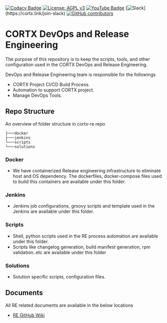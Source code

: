 [![Codacy Badge](https://app.codacy.com/project/badge/Grade/edb2670e6aa24aeb899c496c15b596c9)](https://www.codacy.com?utm_source=github.com&amp;utm_medium=referral&amp;utm_content=Seagate/cortx-re&amp;utm_campaign=Badge_Grade) [![License: AGPL v3](https://img.shields.io/badge/License-AGPL%20v3-blue.svg)](https://github.com/Seagate/cortx-re/blob/main/LICENSE)
[![YouTube Badge](https://img.shields.io/badge/Video-YouTube-red)](https://cortx.link/videos )
[![Slack](https://img.shields.io/badge/chat-on%20Slack-blue")](https://cortx.link/join-slack)
[![GitHub contributors](https://img.shields.io/github/contributors/Seagate/cortx-re)](https://github.com/Seagate/cortx-re/graphs/contributors/)

# CORTX DevOps and Release Engineering
The purpose of this repository is to keep the scripts, tools, and other configuration used in the CORTX DevOps and Release Engineering. 

DevOps and Release Engineering team is responsible for the followings

-   CORTX Project CI/CD Build Process.
-   Automation to support CORTX project.
-   Manage DevOps Tools.

## Repo Structure

An overview of folder structure in cortx-re repo
```console
├───docker
├───jenkins
└───scripts
└───solutions

```
### Docker
-   We have containerized Release engineering infrastructure to eliminate host and OS dependency. The dockerfiles, docker-compose files used to build this containers are available under this folder.

### Jenkins
-   Jenkins job configurations, groovy scripts and template used in the Jenkins are available under this folder.

### Scripts
-   Shell, python scripts used in the RE process automation are available under this folder.
-   Scripts like changelog generation, build manifest generation, rpm validation..etc  are available under this folder

### Solutions
-   Solution specific scripts, configuration files. 

## Documents 

All RE related documents are available in the below locations
-   [RE GitHub Wiki](https://github.com/Seagate/cortx-re/wiki)

